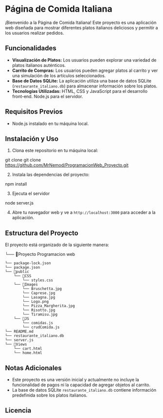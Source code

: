 # Página de Comida Italiana

¡Bienvenido a la Página de Comida Italiana! Este proyecto es una aplicación web diseñada para mostrar diferentes platos italianos deliciosos y permitir a los usuarios realizar pedidos.

## Funcionalidades

- **Visualización de Platos:** Los usuarios pueden explorar una variedad de platos italianos auténticos.
- **Carrito de Compras:** Los usuarios pueden agregar platos al carrito y ver una simulación de los artículos seleccionados.
- **Base de Datos SQLite:** La aplicación utiliza una base de datos SQLite (`restaurante_italiano.db`) para almacenar información sobre los platos.
- **Tecnologías Utilizadas:** HTML, CSS y JavaScript para el desarrollo front-end. Node.js para el servidor.

## Requisitos Previos

- Node.js instalado en tu máquina local.

## Instalación y Uso

1. Clona este repositorio en tu máquina local:

  git clone git clone https://github.com/MrNemod/ProgramacionWeb_Proyecto.git


2. Instala las dependencias del proyecto:

  npm install

3. Ejecuta el servidor

  node server.js

4. Abre tu navegador web y ve a `http://localhost:3000` para acceder a la aplicación.

## Estructura del Proyecto

El proyecto está organizado de la siguiente manera:

└── 📁Proyecto Programacion web

    └── package-lock.json
    └── package.json
    └── 📁public
        └── 📁CSS
            └── styles.css
        └── 📁Images
            └── Bruschetta.jpg
            └── Caprese.jpg
            └── Lasagna.jpg
            └── Logo.png
            └── Pizza_Margherita.jpg
            └── Risotto.jpg
            └── Tiramisu.jpg
        └── 📁JS
            └── comidas.js
            └── crudComida.js
    └── README.md
    └── restaurante_italiano.db
    └── server.js
    └── 📁Views
        └── cart.html
        └── home.html

## Notas Adicionales

- Este proyecto es una versión inicial y actualmente no incluye la funcionalidad de pagos ni la capacidad de agregar objetos al carrito.
- La base de datos SQLite `restaurante_italiano.db` contiene información predefinida sobre los platos italianos.

## Licencia
